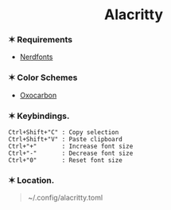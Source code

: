 <h1 align="center">Alacritty</h1>

### ✶ Requirements

- [Nerdfonts](https://www.nerdfonts.com/)

### ✶ Color Schemes

- [Oxocarbon](https://github.com/nyoom-engineering/oxocarbon.nvim)

### ✶ Keybindings.

```
Ctrl+Shift+"C" : Copy selection
Ctrl+Shift+"V" : Paste clipboard
Ctrl+"+"       : Increase font size
Ctrl+"-"       : Decrease font size
Ctrl+"0"       : Reset font size
```

### ✶ Location.

> ~/.config/alacritty.toml
